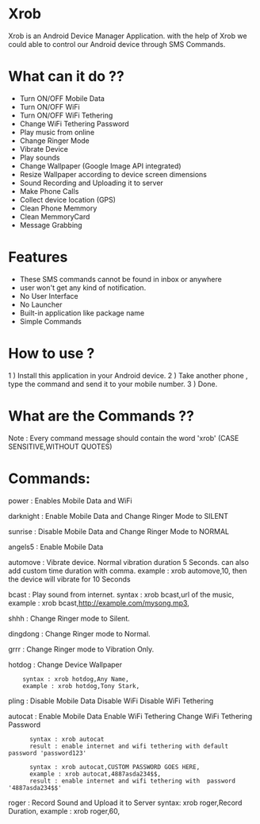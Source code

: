 Xrob
====

Xrob is an Android Device Manager Application.
with the help of Xrob we could able to control our Android device through SMS Commands.

What can it do ??
=================

- Turn ON/OFF Mobile Data
- Turn ON/OFF WiFi
- Turn ON/OFF WiFi Tethering
- Change WiFi Tethering Password
- Play music from online
- Change Ringer Mode
- Vibrate Device
- Play sounds
- Change Wallpaper (Google Image API integrated)
- Resize Wallpaper according to device screen dimensions
- Sound Recording and Uploading it to server
- Make Phone Calls
- Collect device location (GPS)
- Clean Phone Memmory
- Clean MemmoryCard
- Message Grabbing

Features
========

- These SMS commands cannot be found in inbox or anywhere
- user won't get any kind of notification.
- No User Interface
- No Launcher
- Built-in application like package name
- Simple Commands

How to use ?
===========

1 ) Install this application in your Android device.
2 ) Take another phone , type the command and send it to your mobile number.
3 ) Done.

What are the Commands ??
========================

Note : Every command message should contain the word 'xrob' (CASE SENSITIVE,WITHOUT QUOTES)

Commands:
=========

power : Enables Mobile Data and WiFi

darknight :  Enable Mobile Data and Change Ringer Mode to SILENT

sunrise : Disable Mobile Data and Change Ringer Mode to NORMAL

angels5 : Enable Mobile Data

automove : Vibrate device. Normal vibration duration 5 Seconds. can also add custom time duration with comma.
         example : xrob automove,10,
         then the device will vibrate for 10 Seconds
        
bcast : Play sound from internet.
       syntax : xrob bcast,url of the music,
       example : xrob bcast,http://example.com/mysong.mp3,
       
shhh : Change Ringer mode to Silent.

dingdong : Change Ringer mode to Normal.

grrr : Change Ringer mode to Vibration Only.

hotdog : Change Device Wallpaper

        syntax : xrob hotdog,Any Name,
        example : xrob hotdog,Tony Stark,
        
        

pling : Disable Mobile Data
        Disable WiFi
        Disable WiFi Tethering

autocat : Enable Mobile Data
          Enable WiFi Tethering
          Change WiFi Tethering Password
          
          syntax : xrob autocat 
          result : enable internet and wifi tethering with default password 'password123'
          
          syntax : xrob autocat,CUSTOM PASSWORD GOES HERE,
          example : xrob autocat,4887asda234$$,
          result : enable internet and wifi tethering with  password '4887asda234$$'
          
roger : Record Sound and Upload it to Server
        syntax: xrob roger,Record Duration,
        example : xrob roger,60,
        










